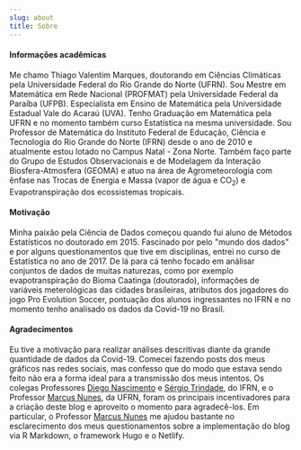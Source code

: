 ```yaml
---
slug: about
title: Sobre
---
```


#### **Informações acadêmicas**

Me chamo Thiago Valentim Marques, doutorando em Ciências Climáticas pela Universidade Federal do Rio Grande do Norte (UFRN). Sou Mestre em Matemática em Rede Nacional (PROFMAT) pela Universidade Federal da Paraíba (UFPB). Especialista em Ensino de Matemática pela Universidade Estadual Vale do Acaraú (UVA). Tenho Graduação em Matemática pela UFRN e no momento também curso Estatística na mesma universidade. Sou Professor de Matemática do Instituto Federal de Educação, Ciência e Tecnologia do Rio Grande do Norte (IFRN) desde o ano de 2010 e atualmente estou lotado no Campus Natal - Zona Norte. Também faço parte do Grupo de Estudos Observacionais e de Modelagem da Interação Biosfera-Atmosfera (GEOMA) e atuo na área de Agrometeorologia com ênfase nas Trocas de Energia e Massa (vapor de água e CO<sub>2</sub>) e Evapotranspiração dos ecossistemas tropicais.

#### **Motivação**

Minha paixão pela Ciência de Dados começou quando fui aluno de Métodos Estatísticos no doutorado em 2015. Fascinado por pelo "mundo dos dados" e por alguns questionamentos que tive em disciplinas, entrei no curso de Estatística no ano de 2017. De lá para cá tenho focado em análisar conjuntos de dados de muitas naturezas, como por exemplo evapotranspiração do Bioma Caatinga (doutorado), informações de variáveis meterológicas das cidades brasileiras, atributos dos jogadores do jogo Pro Evolution Soccer, pontuação dos alunos ingressantes no IFRN e no momento tenho analisado os dados da Covid-19 no Brasil. 

#### **Agradecimentos**

Eu tive a motivação para realizar análises descritivas diante da grande quantidade de dados da Covid-19. Comecei fazendo posts dos meus gráficos nas redes sociais, mas confesso que do modo que estava sendo feito não era a forma ideal para a transmissão dos meus intentos. Os colegas Professores [Diego Nascimento](https://github.com/diegosilveiracn?tab=followers) e [Sérgio Trindade](http://historianosdetalhes.com.br/), do IFRN, e o Professor [Marcus Nunes](https://marcusnunes.me/), da UFRN, foram os principais incentivadores para a criação deste blog e aproveito o momento para agradecê-los. Em particular, o Professor [Marcus Nunes](https://marcusnunes.me/) me ajudou bastante no esclarecimento dos meus questionamentos sobre a implementação do blog via R Markdown, o framework Hugo e o Netlify.
